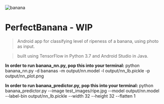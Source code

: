 ![banana](https://i2.wp.com/www.anthropocenemagazine.org/wp-content/uploads/2019/08/banana.jpg?zoom=2)

# PerfectBanana - WIP

> Android app for classifying level of ripeness of a banana, using photo as input.

> built using TensorFlow in Python 3.7 and Android Studio in Java.

**In order to run banana_nn.py, pop this into your terminal:**
python banana_nn.py -d bananas -m output/nn.model -l output/nn_lb.pickle -p output/nn_plot.png

**In order to run banana_predictor.py, pop this into your terminal:**
python banana_predictor.py --image test_images/ripe.jpg --model output/nn.model --label-bin output/nn_lb.pickle --width 32 --height 32 --flatten 1

